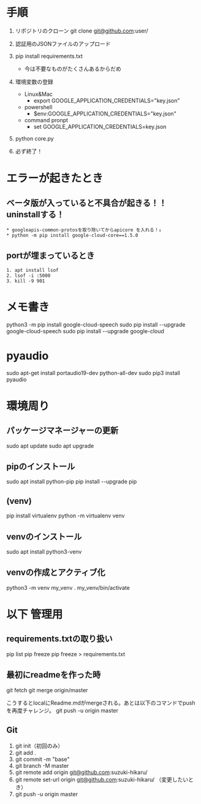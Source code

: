 # 手順
1. リポジトリのクローン
git clone git@github.com:user/

2. 認証用のJSONファイルのアップロード

3. pip install requirements.txt
    * 今は不要なものがたくさんあるからだめ

4. 環境変数の登録
    * Linux&Mac
        * export GOOGLE_APPLICATION_CREDENTIALS="key.json"
    * powershell
        * $env:GOOGLE_APPLICATION_CREDENTIALS="key.json"
    * command pronpt
        * set GOOGLE_APPLICATION_CREDENTIALS=key.json

5. python core.py

6. 必ず終了！

# エラーが起きたとき
  ## ベータ版が入っていると不具合が起きる！！ uninstallする！
    * googleapis-common-protosを取り除いてからapicore を入れる！↓
    * python -m pip install google-cloud-core==1.5.0

  ## portが埋まっているとき
    1. apt install lsof
    2. lsof -i :5000
    3. kill -9 901

# メモ書き
python3 -m pip install google-cloud-speech
sudo pip install --upgrade google-cloud-speech
sudo pip install --upgrade google-cloud

# pyaudio
sudo apt-get install portaudio19-dev python-all-dev
sudo pip3 install pyaudio

# 環境周り
## パッケージマネージャーの更新
sudo apt update
sudo apt upgrade

## pipのインストール
sudo apt install python-pip
pip install --upgrade pip

## (venv)
pip install virtualenv
python -m virtualenv venv

## venvのインストール
sudo apt install python3-venv

## venvの作成とアクティブ化
python3 -m venv my_venv
. my_venv/bin/activate


# 以下 管理用
## requirements.txtの取り扱い
pip list
pip freeze
pip freeze > requirements.txt

## 最初にreadmeを作った時
git fetch
git merge origin/master

こうするとlocalにReadme.mdがmergeされる。あとは以下のコマンドでpushを再度チャレンジ。
git push -u origin master

## Git
1. git init（初回のみ）
2. git add .
3. git commit -m "base"
4. git branch -M master
5. git remote add origin git@github.com:suzuki-hikaru/
6. git remote set-url origin git@github.com:suzuki-hikaru/ （変更したいとき）
7. git push -u origin master